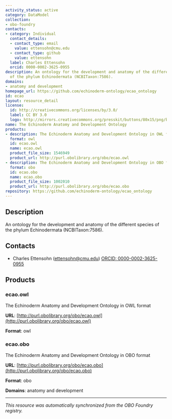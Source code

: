 ```yaml
---
activity_status: active
category: DataModel
collection:
- obo-foundry
contacts:
- category: Individual
  contact_details:
  - contact_type: email
    value: ettensohn@cmu.edu
  - contact_type: github
    value: ettensohn
  label: Charles Ettensohn
  orcid: 0000-0002-3625-0955
description: An ontology for the development and anatomy of the different species
  of the phylum Echinodermata (NCBITaxon:7586).
domains:
- anatomy and development
homepage_url: https://github.com/echinoderm-ontology/ecao_ontology
id: ecao
layout: resource_detail
license:
  id: http://creativecommons.org/licenses/by/3.0/
  label: CC BY 3.0
  logo: http://mirrors.creativecommons.org/presskit/buttons/80x15/png/by.png
name: The Echinoderm Anatomy and Development Ontology
products:
- description: The Echinoderm Anatomy and Development Ontology in OWL format
  format: owl
  id: ecao.owl
  name: ecao.owl
  product_file_size: 1546949
  product_url: http://purl.obolibrary.org/obo/ecao.owl
- description: The Echinoderm Anatomy and Development Ontology in OBO format
  format: obo
  id: ecao.obo
  name: ecao.obo
  product_file_size: 1002010
  product_url: http://purl.obolibrary.org/obo/ecao.obo
repository: https://github.com/echinoderm-ontology/ecao_ontology
---
```

## Description

An ontology for the development and anatomy of the different species of the phylum Echinodermata (NCBITaxon:7586).

## Contacts

- Charles Ettensohn (ettensohn@cmu.edu) [ORCID: 0000-0002-3625-0955](https://orcid.org/0000-0002-3625-0955)

## Products

### ecao.owl

The Echinoderm Anatomy and Development Ontology in OWL format

**URL**: [http://purl.obolibrary.org/obo/ecao.owl](http://purl.obolibrary.org/obo/ecao.owl)

**Format**: owl

### ecao.obo

The Echinoderm Anatomy and Development Ontology in OBO format

**URL**: [http://purl.obolibrary.org/obo/ecao.obo](http://purl.obolibrary.org/obo/ecao.obo)

**Format**: obo

**Domains**: anatomy and development

---

*This resource was automatically synchronized from the OBO Foundry registry.*